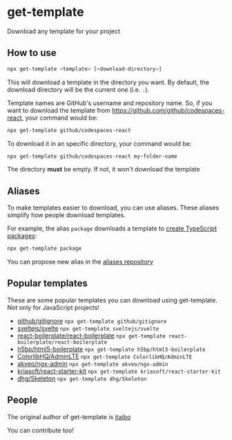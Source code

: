 # get-template
Download any template for your project

## How to use
````sh
npx get-template <template> [<download-directory>]
````

This will download a template in the directory you want. By default, the download directory will be the current one (i.e. `.`).

Template names are GitHub's username and repository name. So, if you want to download the template from https://github.com/github/codespaces-react, your command would be:

````sh
npx get-template github/codespaces-react
````

To download it in an specific directory, your command would be:
````sh
npx get-template github/codespaces-react my-folder-name
````

The directory **must** be empty. If not, it won't download the template

## Aliases
To make templates easier to download, you can use aliases. These aliases simplify how people download templates.

For example, the alias `package` downloads a template to [create TypeScript packages](https://github.com/itaibo/package-template):

````sh
npx get-template package
````

You can propose new alias in the [aliases repository](https://github.com/get-template/aliases)

## Popular templates
These are some popular templates you can download using get-template. Not only for JavaScript projects!

- [github/gitignore](https://github.com/github/gitignore) `npx get-template github/gitignore`
- [sveltejs/svelte](https://github.com/sveltejs/svelte) `npx get-template sveltejs/svelte`
- [react-boilerplate/react-boilerplate](https://github.com/react-boilerplate/react-boilerplate) `npx get-template react-boilerplate/react-boilerplate`
- [h5bp/html5-boilerplate](https://github.com/h5bp/html5-boilerplate) `npx get-template h5bp/html5-boilerplate`
- [ColorlibHQ/AdminLTE](https://github.com/ColorlibHQ/AdminLTE) `npx get-template ColorlibHQ/AdminLTE`
- [akveo/ngx-admin](https://github.com/akveo/ngx-admin) `npx get-template akveo/ngx-admin`
- [kriasoft/react-starter-kit](https://github.com/kriasoft/react-starter-kit) `npx get-template kriasoft/react-starter-kit`
- [dhg/Skeleton](https://github.com/dhg/Skeleton) `npx get-template dhg/Skeleton`

## People
The original author of get-template is [itaibo](https://github.com/itaibo)

You can contribute too!
